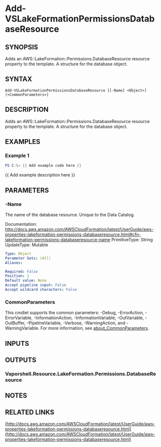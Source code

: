 # Add-VSLakeFormationPermissionsDatabaseResource

## SYNOPSIS
Adds an AWS::LakeFormation::Permissions.DatabaseResource resource property to the template.
A structure for the database object.

## SYNTAX

```
Add-VSLakeFormationPermissionsDatabaseResource [[-Name] <Object>] [<CommonParameters>]
```

## DESCRIPTION
Adds an AWS::LakeFormation::Permissions.DatabaseResource resource property to the template.
A structure for the database object.

## EXAMPLES

### Example 1
```powershell
PS C:\> {{ Add example code here }}
```

{{ Add example description here }}

## PARAMETERS

### -Name
The name of the database resource.
Unique to the Data Catalog.

Documentation: http://docs.aws.amazon.com/AWSCloudFormation/latest/UserGuide/aws-properties-lakeformation-permissions-databaseresource.html#cfn-lakeformation-permissions-databaseresource-name
PrimitiveType: String
UpdateType: Mutable

```yaml
Type: Object
Parameter Sets: (All)
Aliases:

Required: False
Position: 1
Default value: None
Accept pipeline input: False
Accept wildcard characters: False
```

### CommonParameters
This cmdlet supports the common parameters: -Debug, -ErrorAction, -ErrorVariable, -InformationAction, -InformationVariable, -OutVariable, -OutBuffer, -PipelineVariable, -Verbose, -WarningAction, and -WarningVariable. For more information, see [about_CommonParameters](http://go.microsoft.com/fwlink/?LinkID=113216).

## INPUTS

## OUTPUTS

### Vaporshell.Resource.LakeFormation.Permissions.DatabaseResource
## NOTES

## RELATED LINKS

[http://docs.aws.amazon.com/AWSCloudFormation/latest/UserGuide/aws-properties-lakeformation-permissions-databaseresource.html](http://docs.aws.amazon.com/AWSCloudFormation/latest/UserGuide/aws-properties-lakeformation-permissions-databaseresource.html)

